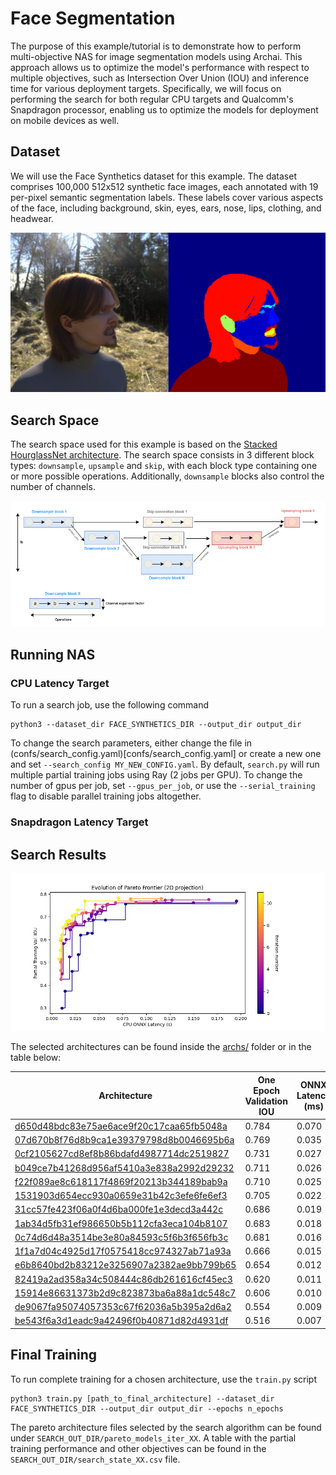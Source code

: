 # Face Segmentation

The purpose of this example/tutorial is to demonstrate how to perform multi-objective NAS for image segmentation models using Archai. This approach allows us to optimize the model's performance with respect to multiple objectives, such as Intersection Over Union (IOU) and inference time for various deployment targets. Specifically, we will focus on performing the search for both regular CPU targets and Qualcomm's Snapdragon processor, enabling us to optimize the models for deployment on mobile devices as well.

## Dataset

We will use the Face Synthetics dataset for this example. The dataset comprises 100,000 512x512 synthetic face images, each annotated with 19 per-pixel semantic segmentation labels. These labels cover various aspects of the face, including background, skin, eyes, ears, nose, lips, clothing, and headwear.

![Face Synthetics](assets/face_synthetics.png)

## Search Space

The search space used for this example is based on the [Stacked HourglassNet architecture](https://arxiv.org/abs/1603.06937). The search space consists in 3 different block types: `downsample`, `upsample` and `skip`, with each block type containing one or more possible operations. Additionally, `downsample` blocks also control the number of channels.

![HourglassNet search space](assets/search_space.png)

## Running NAS

### CPU Latency Target

To run a search job, use the following command

```shell
python3 --dataset_dir FACE_SYNTHETICS_DIR --output_dir output_dir
```

To change the search parameters, either change the file in (confs/search_config.yaml)[confs/search_config.yaml] or create a new one and set `--search_config MY_NEW_CONFIG.yaml`.
By default, `search.py` will run multiple partial training jobs using Ray (2 jobs per GPU). To change the number of gpus per job, set `--gpus_per_job`, or use the `--serial_training` flag to disable parallel training jobs altogether.

### Snapdragon Latency Target



## Search Results

![pareto_evolution](assets/pareto_evolution.png)

The selected architectures can be found inside the [archs/](archs/) folder or in the table below:


| Architecture                             	| One Epoch Validation IOU 	| ONNX Latency (ms) 	| Search iteration 	|
|------------------------------------------	|--------------------------	|-------------------	|------------------	|
| [d650d48bdc83e75ae6ace9f20c17caa65fb5048a](archs/d650d48bdc83e75ae6ace9f20c17caa65fb5048a.json) 	| 0.784                    	| 0.070              	| 9                	|
| [07d670b8f76d8b9ca1e39379798d8b0046695b6a](archs/07d670b8f76d8b9ca1e39379798d8b0046695b6a.json) 	| 0.769                    	| 0.035             	| 6                	|
| [0cf2105627cd8ef8b86bdafd4987714dc2519827](archs/0cf2105627cd8ef8b86bdafd4987714dc2519827.json) 	| 0.731                    	| 0.027             	| 8                	|
| [b049ce7b41268d956af5410a3e838a2992d29232](archs/b049ce7b41268d956af5410a3e838a2992d29232.json) 	| 0.711                    	| 0.026             	| 4                	|
| [f22f089ae8c618117f4869f20213b344189bab9a](archs/f22f089ae8c618117f4869f20213b344189bab9a.json) 	| 0.710                    	| 0.025             	| 4                	|
| [1531903d654ecc930a0659e31b42c3efe6fe6ef3](archs/1531903d654ecc930a0659e31b42c3efe6fe6ef3.json) 	| 0.705                    	| 0.022             	| 6                	|
| [31cc57fe423f06a0f4d6ba000fe1e3decd3a442c](archs/31cc57fe423f06a0f4d6ba000fe1e3decd3a442c.json) 	| 0.686                    	| 0.019             	| 8                	|
| [1ab34d5fb31ef986650b5b112cfa3eca104b8107](archs/1ab34d5fb31ef986650b5b112cfa3eca104b8107.json) 	| 0.683                    	| 0.018             	| 8                	|
| [0c74d6d48a3514be3e80a84593c5f6b3f656fb3c](archs/0c74d6d48a3514be3e80a84593c5f6b3f656fb3c.json) 	| 0.681                    	| 0.016             	| 8                	|
| [1f1a7d04c4925d17f0575418cc974327ab71a93a](archs/1f1a7d04c4925d17f0575418cc974327ab71a93a.json) 	| 0.666                    	| 0.015             	| 8                	|
| [e6b8640bd2b83212e3256907a2382ae9bb799b65](archs/e6b8640bd2b83212e3256907a2382ae9bb799b65.json) 	| 0.654                    	| 0.012             	| 5                	|
| [82419a2ad358a34c508444c86db261616cf45ec3](archs/82419a2ad358a34c508444c86db261616cf45ec3.json) 	| 0.620                    	| 0.011             	| 3                	|
| [15914e86631373b2d9c823873ba6a88a1dc548c7](archs/15914e86631373b2d9c823873ba6a88a1dc548c7.json) 	| 0.606                    	| 0.010              	| 9                	|
| [de9067fa95074057353c67f62036a5b395a2d6a2](archs/de9067fa95074057353c67f62036a5b395a2d6a2.json) 	| 0.554                    	| 0.009             	| 8                	|
| [be543f6a3d1eadc9a42496f0b40871d82d4931df](archs/be543f6a3d1eadc9a42496f0b40871d82d4931df.json) 	| 0.516                    	| 0.007             	| 8                	|


## Final Training

To run complete training for a chosen architecture, use the `train.py` script

```shell
python3 train.py [path_to_final_architecture] --dataset_dir FACE_SYNTHETICS_DIR --output_dir output_dir --epochs n_epochs
```

The pareto architecture files selected by the search algorithm can be found under `SEARCH_OUT_DIR/pareto_models_iter_XX`. A table with the partial training performance and other objectives can be found in the `SEARCH_OUT_DIR/search_state_XX.csv` file.
